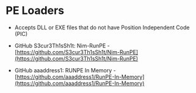 <!---------------------------------------------------------------------------------
Copyright: (c) BLS OPS LLC.
This program is free software: you can redistribute it and/or modify
it under the terms of the GNU General Public License as published by
the Free Software Foundation, version 3.
This program is distributed in the hope that it will be useful,
but WITHOUT ANY WARRANTY; without even the implied warranty of
MERCHANTABILITY or FITNESS FOR A PARTICULAR PURPOSE. See the
GNU General Public License for more details.
You should have received a copy of the GNU General Public License
along with this program. If not, see <https://www.gnu.org/licenses/>.
--------------------------------------------------------------------------------->
# PE Loaders

* Accepts DLL or EXE files that do not have Position Independent Code (PIC)

* GitHub S3cur3Th1sSh1t: Nim-RunPE -<br />[https://github.com/S3cur3Th1sSh1t/Nim-RunPE](https://github.com/S3cur3Th1sSh1t/Nim-RunPE)
* GitHub aaaddress1: RUNPE In Memory -<br />[https://github.com/aaaddress1/RunPE-In-Memory](https://github.com/aaaddress1/RunPE-In-Memory)